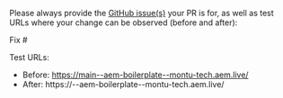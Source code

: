 Please always provide the [GitHub issue(s)](../issues) your PR is for, as well as test URLs where your change can be observed (before and after):

Fix #<gh-issue-id>

Test URLs:
- Before: https://main--aem-boilerplate--montu-tech.aem.live/
- After: https://<branch>--aem-boilerplate--montu-tech.aem.live/
